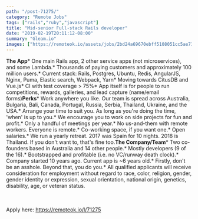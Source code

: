 ```yaml
---
path: "/post-71275/"
category: "Remote Jobs"
tags: ["rails","ruby","javascript"]
title: "Mid-senior Full-stack Rails developer"
date: "2019-02-19T20:11:12-08:00"
summary: "Gleam.io"
images: ["https://remoteok.io/assets/jobs/2bd24a69670ebff5108051cc5ae719631550614272.png"]
---
```


**The App*** One main Rails app, 2 other service apps (not microservices), and some Lambda.* Thousands of paying customers and approximately 100 million users.* Current stack: Rails, Postgres, Ubuntu, Redis, AngularJS, Nginx, Puma, Elastic search, Webpack, Yarn* Moving towards CitusDB and Vue.js* CI with test coverage > 75%* App itself is for people to run competitions, rewards, galleries, and lead capture (name/email forms)**Perks*** Work anywhere you like. Our team is spread across Australia, Bulgaria, Bali, Canada, Portugal, Russia, Serbia, Thailand, Ukraine, and the USA.* Arrange your time to suit you. As long as you're doing the time, 'when' is up to you.* We encourage you to work on side projects for fun and profit.* Only a handful of meetings per year.* No us-and-them with remote workers. Everyone is remote.* Co-working space, if you want one.* Open salaries.* We run a yearly retreat. 2017 was Spain for 10 nights. 2018 is Thailand. If you don't want to, that's fine too.**The Company/Team*** Two co-founders based in Australia and 14 other people.* Mostly developers (9 of the 16).* Bootstrapped and profitable (i.e. no VC/runway death clock).* Company started 10 years ago. Current app is ~6 years old.* Firstly, don't be an asshole. Beyond that, you do you.* All qualified applicants will receive consideration for employment without regard to race, color, religion, gender, gender identity or expression, sexual orientation, national origin, genetics, disability, age, or veteran status.

<br/>
<br/>
Apply here: <A HREF="https://remoteok.io/l/71275">https://remoteok.io/l/71275</A>
